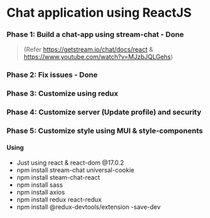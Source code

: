 # Chat application using ReactJS
### Phase 1: Build a chat-app using stream-chat - **Done**
> (Refer https://getstream.io/chat/docs/react & https://www.youtube.com/watch?v=MJzbJQLGehs)
### Phase 2: Fix issues - **Done**
### Phase 3: Customize using redux
### Phase 4: Customize server (Update profile) and security
### Phase 5: Customize style using MUI & style-components

#### Using
- Just using react & react-dom @17.0.2
- npm install stream-chat universal-cookie
- npm install steam-chat-react
- npm install sass
- npm install axios
- npm install redux react-redux
- npm install @redux-devtools/extension -save-dev
